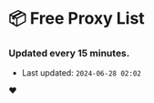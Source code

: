# :package: Free Proxy List
### Updated every 15 minutes.

- Last updated: `2024-06-28 02:02`

:heart:
